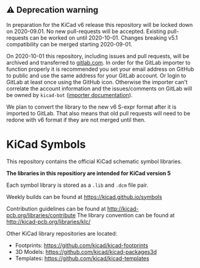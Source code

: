 ## :warning: Deprecation warning
In preparation for the KiCad v6 release this repository will be locked down on 2020-09.01. No new pull-requests will be accepted. Existing pull-requests can be worked on until 2020-10-01. Changes breaking v5.1 compatibility can be merged starting 2020-09-01.

On 2020-10-01 this repository, including issues and pull requests, will be archived and transferred to [gitlab.com](https://gitlab.com/kicad/libraries/kicad-symbols/). In order for the GitLab importer to function properly it is recommended you set your email address on GitHub to public and use the same address for your GitLab account. Or login to GitLab at least once using the GitHub icon. Otherwise the importer can't correlate the account information and the issues/comments on GitLab will be owned by `kicad-bot` ([importer documentation](https://docs.gitlab.com/ee/user/project/import/github.html#how-it-works)).

We plan to convert the library to the new v6 S-expr format after it is imported to GitLab. That also means that old pull requests will need to be redone with v6 format if they are not merged until then.

# KiCad Symbols

This repository contains the official KiCad schematic symbol libraries.

**The libraries in this repositiory are intended for KiCad version 5**

Each symbol library is stored as a `.lib` and `.dcm` file pair.

Weekly builds can be found at https://kicad.github.io/symbols

Contribution guidelines can be found at http://kicad-pcb.org/libraries/contribute
The library convention can be found at http://kicad-pcb.org/libraries/klc/

Other KiCad library repositories are located:

* Footprints: https://github.com/kicad/kicad-footprints
* 3D Models: https://github.com/kicad/kicad-packages3d
* Templates: https://github.com/kicad/kicad-templates
